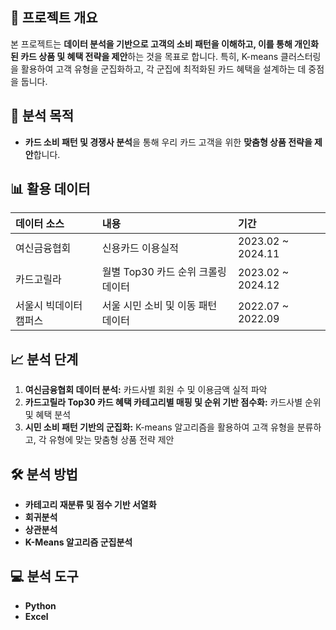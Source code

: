 

## 👀 프로젝트 개요

본 프로젝트는 **데이터 분석을 기반으로 고객의 소비 패턴을 이해하고, 이를 통해 개인화된 카드 상품 및 혜택 전략을 제안**하는 것을 목표로 합니다. 특히, K-means 클러스터링을 활용하여 고객 유형을 군집화하고, 각 군집에 최적화된 카드 혜택을 설계하는 데 중점을 둡니다.

## 💭 분석 목적

* **카드 소비 패턴 및 경쟁사 분석**을 통해 우리 카드 고객을 위한 **맞춤형 상품 전략을 제안**합니다.

## 📊 활용 데이터

| 데이터 소스                | 내용                                          | 기간                |
| :------------------------- | :-------------------------------------------- | :------------------ |
| 여신금융협회               | 신용카드 이용실적                               | 2023.02 ~ 2024.11   |
| 카드고릴라                 | 월별 Top30 카드 순위 크롤링 데이터         | 2023.02 ~ 2024.12   |
| 서울시 빅데이터 캠퍼스     | 서울 시민 소비 및 이동 패턴 데이터            | 2022.07 ~ 2022.09   |

## 📈 분석 단계

1.  **여신금융협회 데이터 분석:** 카드사별 회원 수 및 이용금액 실적 파악
2.  **카드고릴라 Top30 카드 혜택 카테고리별 매핑 및 순위 기반 점수화:** 카드사별 순위 및 혜택 분석
3.  **시민 소비 패턴 기반의 군집화:** K-means 알고리즘을 활용하여 고객 유형을 분류하고, 각 유형에 맞는 맞춤형 상품 전략 제안

## 🛠️ 분석 방법

* **카테고리 재분류 및 점수 기반 서열화**
* **회귀분석**
* **상관분석**
* **K-Means 알고리즘 군집분석**

## 💻 분석 도구

* **Python**
* **Excel**
